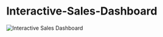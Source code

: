 # Interactive-Sales-Dashboard





![Interactive Sales Dashboard](https://user-images.githubusercontent.com/119361599/209365239-ec173009-a32f-485f-89a2-c5f1a6aaf336.png)
